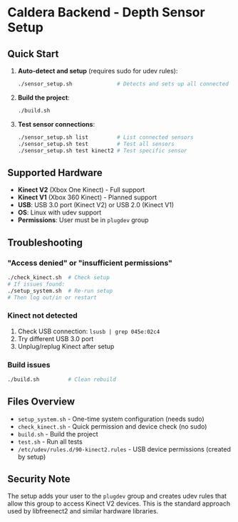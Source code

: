 # Caldera Backend - Depth Sensor Setup

## Quick Start

1. **Auto-detect and setup** (requires sudo for udev rules):
   ```bash
   ./sensor_setup.sh              # Detects and sets up all connected sensors
   ```

2. **Build the project**:
   ```bash
   ./build.sh
   ```

3. **Test sensor connections**:
   ```bash
   ./sensor_setup.sh list         # List connected sensors
   ./sensor_setup.sh test         # Test all sensors
   ./sensor_setup.sh test kinect2 # Test specific sensor
   ```

## Supported Hardware

- **Kinect V2** (Xbox One Kinect) - Full support
- **Kinect V1** (Xbox 360 Kinect) - Planned support
- **USB**: USB 3.0 port (Kinect V2) or USB 2.0 (Kinect V1)
- **OS**: Linux with udev support
- **Permissions**: User must be in `plugdev` group

## Troubleshooting

### "Access denied" or "insufficient permissions"
```bash
./check_kinect.sh  # Check setup
# If issues found:
./setup_system.sh  # Re-run setup
# Then log out/in or restart
```

### Kinect not detected
1. Check USB connection: `lsusb | grep 045e:02c4`
2. Try different USB 3.0 port
3. Unplug/replug Kinect after setup

### Build issues  
```bash
./build.sh         # Clean rebuild
```

## Files Overview

- `setup_system.sh` - One-time system configuration (needs sudo)
- `check_kinect.sh` - Quick permission and device check (no sudo)
- `build.sh` - Build the project 
- `test.sh` - Run all tests
- `/etc/udev/rules.d/90-kinect2.rules` - USB device permissions (created by setup)

## Security Note

The setup adds your user to the `plugdev` group and creates udev rules that allow this group to access Kinect V2 devices. This is the standard approach used by libfreenect2 and similar hardware libraries.